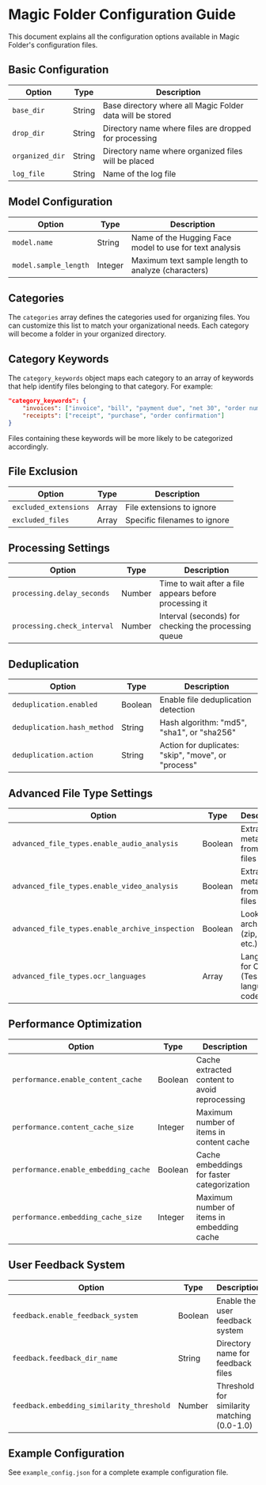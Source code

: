 # Magic Folder Configuration Guide

This document explains all the configuration options available in Magic Folder's configuration files. 

## Basic Configuration

| Option | Type | Description |
|--------|------|-------------|
| `base_dir` | String | Base directory where all Magic Folder data will be stored |
| `drop_dir` | String | Directory name where files are dropped for processing |
| `organized_dir` | String | Directory name where organized files will be placed |
| `log_file` | String | Name of the log file |

## Model Configuration

| Option | Type | Description |
|--------|------|-------------|
| `model.name` | String | Name of the Hugging Face model to use for text analysis |
| `model.sample_length` | Integer | Maximum text sample length to analyze (characters) |

## Categories

The `categories` array defines the categories used for organizing files. You can customize this list to match your organizational needs. Each category will become a folder in your organized directory.

## Category Keywords

The `category_keywords` object maps each category to an array of keywords that help identify files belonging to that category. For example:

```json
"category_keywords": {
    "invoices": ["invoice", "bill", "payment due", "net 30", "order number"],
    "receipts": ["receipt", "purchase", "order confirmation"]
}
```

Files containing these keywords will be more likely to be categorized accordingly.

## File Exclusion

| Option | Type | Description |
|--------|------|-------------|
| `excluded_extensions` | Array | File extensions to ignore |
| `excluded_files` | Array | Specific filenames to ignore |

## Processing Settings

| Option | Type | Description |
|--------|------|-------------|
| `processing.delay_seconds` | Number | Time to wait after a file appears before processing it |
| `processing.check_interval` | Number | Interval (seconds) for checking the processing queue |

## Deduplication

| Option | Type | Description |
|--------|------|-------------|
| `deduplication.enabled` | Boolean | Enable file deduplication detection |
| `deduplication.hash_method` | String | Hash algorithm: "md5", "sha1", or "sha256" |
| `deduplication.action` | String | Action for duplicates: "skip", "move", or "process" |

## Advanced File Type Settings

| Option | Type | Description |
|--------|------|-------------|
| `advanced_file_types.enable_audio_analysis` | Boolean | Extract metadata from audio files |
| `advanced_file_types.enable_video_analysis` | Boolean | Extract metadata from video files |
| `advanced_file_types.enable_archive_inspection` | Boolean | Look inside archives (zip, tar, etc.) |
| `advanced_file_types.ocr_languages` | Array | Languages for OCR (Tesseract language codes) |

## Performance Optimization

| Option | Type | Description |
|--------|------|-------------|
| `performance.enable_content_cache` | Boolean | Cache extracted content to avoid reprocessing |
| `performance.content_cache_size` | Integer | Maximum number of items in content cache |
| `performance.enable_embedding_cache` | Boolean | Cache embeddings for faster categorization |
| `performance.embedding_cache_size` | Integer | Maximum number of items in embedding cache |

## User Feedback System

| Option | Type | Description |
|--------|------|-------------|
| `feedback.enable_feedback_system` | Boolean | Enable the user feedback system |
| `feedback.feedback_dir_name` | String | Directory name for feedback files |
| `feedback.embedding_similarity_threshold` | Number | Threshold for similarity matching (0.0-1.0) |

## Example Configuration

See `example_config.json` for a complete example configuration file. 